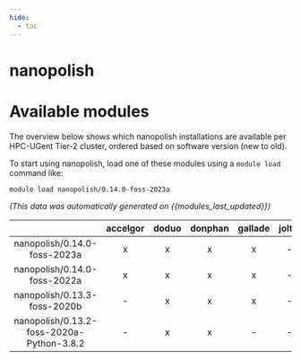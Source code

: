 ```yaml
---
hide:
  - toc
---
```


nanopolish
==========

# Available modules


The overview below shows which nanopolish installations are available per HPC-UGent Tier-2 cluster, ordered based on software version (new to old).

To start using nanopolish, load one of these modules using a `module load` command like:

```shell
module load nanopolish/0.14.0-foss-2023a
```

*(This data was automatically generated on {{modules_last_updated}})*  

| |accelgor|doduo|donphan|gallade|joltik|shinx|skitty|
| :---: | :---: | :---: | :---: | :---: | :---: | :---: | :---: |
|nanopolish/0.14.0-foss-2023a|x|x|x|x|-|x|x|
|nanopolish/0.14.0-foss-2022a|x|x|x|x|-|-|-|
|nanopolish/0.13.3-foss-2020b|-|x|x|x|-|-|-|
|nanopolish/0.13.2-foss-2020a-Python-3.8.2|-|x|x|-|-|-|-|
